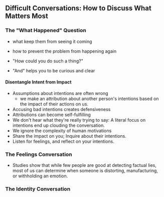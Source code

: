 ## Difficult Conversations: How to Discuss What Matters Most 

### The "What Happened" Question

- what keep them from seeing it coming
- how to prevent the problem from happening again

- "How could you do such a thing?"
- "And" helps you to be curious and clear

#### Disentangle Intent from Impact
- Assumptions about intentions are often wrong
   - we make an attribution about another person's intentions based on the impact of their actions on us.
- Accusing bad intentions creates defensiveness
- Attributions can become self-fulfilling
- We don't hear what they're really trying to say: A literal focus on intentions end up clouding the conversation.
- We ignore the complexity of human motivations
- Share the impact on you; Inquire about their intentions.
- Listen for feelings, and reflect on your intentions.

### The Feelings Conversation
- Studies show that while few people are good at detecting factual lies, most of us can determine when someone is distorting, manufacturing, or withholding an emotion.

### The Identity Conversation
